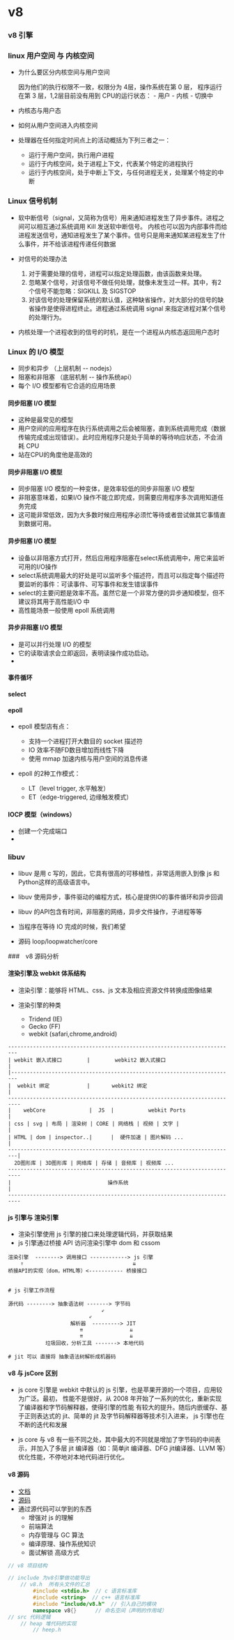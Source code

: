 # v8

### v8 引擎


### linux 用户空间 与 内核空间

- 为什么要区分内核空间与用户空间

    因为他们的执行权限不一致，权限分为 4层，操作系统在第 0 层，
    程序运行在第 3 层，1,2层目前没有用到
    CPU的运行状态：
        - 用户
        - 内核
        - 切换中

- 内核态与用户态
- 如何从用户空间进入内核空间
- 处理器在任何指定时间点上的活动概括为下列三者之一：
    - 运行于用户空间，执行用户进程
    - 运行于内核空间，处于进程上下文，代表某个特定的进程执行
    - 运行于内核空间，处于中断上下文，与任何进程无关，处理某个特定的中断

### Linux 信号机制

- 软中断信号（signal，又简称为信号）用来通知进程发生了异步事件。进程之间可以相互通过系统调用 Kill 发送软中断信号。
内核也可以因为内部事件而给进程发送信号，通知进程发生了某个事件。信号只是用来通知某进程发生了什么事件，并不给该进程传递任何数据
- 对信号的处理办法
    1. 对于需要处理的信号，进程可以指定处理函数，由该函数来处理。
    2. 忽略某个信号，对该信号不做任何处理，就像未发生过一样。其中，有2个信号不能忽略：SIGKILL 及 SIGSTOP
    3. 对该信号的处理保留系统的默认值，这种缺省操作，对大部分的信号的缺省操作是使得进程终止。进程通过系统调用 signal 来指定进程对某个信号的处理行为。

- 内核处理一个进程收到的信号的时机，是在一个进程从内核态返回用户态时

### Linux 的 I/O 模型

- 同步和异步 （上层机制 -- nodejs）
- 阻塞和非阻塞 （底层机制 -- 操作系统api）
- 每个 I/O 模型都有它合适的应用场景

#### 同步阻塞 I/O 模型

- 这种是最常见的模型
- 用户空间的应用程序在执行系统调用之后会被阻塞，直到系统调用完成（数据传输完成或出现错误）。此时应用程序只是处于简单的等待响应状态，不会消耗 CPU
- 站在CPU的角度他是高效的

#### 同步非阻塞 I/O 模型

- 同步阻塞 I/O 模型的一种变体，是效率较低的同步非阻塞 I/O 模型
- 非阻塞意味着，如果I/O 操作不能立即完成，则需要应用程序多次调用知道任务完成
- 这可能非常低效，因为大多数时候应用程序必须忙等待或者尝试做其它事情直到数据可用。

#### 异步阻塞 I/O 模型

- 设备以非阻塞方式打开，然后应用程序阻塞在select系统调用中，用它来监听可用的I/O操作
- select系统调用最大的好处是可以监听多个描述符，而且可以指定每个描述符要监听的事件：可读事件、可写事件和发生错误事件
- select的主要问题是效率不高。虽然它是一个非常方便的异步通知模型，但不建议将其用于高性能I/O 中
- 高性能场景一般使用 epoll 系统调用

#### 异步非阻塞 I/O 模型

- 是可以并行处理 I/O 的模型
- 它的读取请求会立即返回，表明读操作成功启动。
- 

#### 事件循环



#### select


#### epoll

- epoll 模型店有点：
    - 支持一个进程打开大数目的 socket 描述符
    - IO 效率不随FD数目增加而线性下降
    - 使用 mmap 加速内核与用户空间的消息传递

- epoll 的2种工作模式：
    - LT（level trigger, 水平触发）
    - ET（edge-triggered, 边缘触发模式）

#### IOCP 模型（windows）

- 创建一个完成端口
- 

### libuv

- libuv 是用 c 写的，因此，它具有很高的可移植性，非常适用嵌入到像 js 和Python这样的高级语言中。
- libuv 使用异步，事件驱动的编程方式，核心是提供IO的事件循环和异步回调
- libuv 的API包含有时间，非阻塞的网络，异步文件操作，子进程等等
- 当程序在等待 IO 完成的时候，我们希望

- 源码 loop/loopwatcher/core

###　v8 源码分析

#### 渲染引擎及 webkit 体系结构

- 渲染引擎：能够将 HTML、css、js 文本及相应资源文件转换成图像结果

- 渲染引擎的种类
    - Tridend (IE)
    - Gecko (FF)
    - webkit (safari,chrome,android)

```
-------------------------------------------------------------------------
| webkit 嵌入式接口        |        webkit2 嵌入式接口                      |
|------------------------------------------------------------------------
|  webkit 绑定            |       webkit2 绑定                            |
--------------------------------------------------------------------------
|    webCore              |  JS  |           webkit Ports                |
| css | svg | 布局 | 渲染树 | CORE | 网络栈 | 视频 | 文字 |                  |
| HTML | dom | inspector..|      |  硬件加速 | 图片解码 ...                 |
-------------------------------------------------------------------------|
  2D图形库 | 3D图形库 | 网络库 | 存储 | 音频库 | 视频库 ...                    
--------------------------------------------------------------------------
|                               操作系统                                   |
--------------------------------------------------------------------------
```

#### js 引擎与 渲染引擎

- 渲染引擎使用 js 引擎的接口来处理逻辑代码，并获取结果
- js 引擎通过桥接 API 访问渲染引擎中 dom 和 cssom

```
渲染引擎  --------> 调用接口 ------------> js 引擎
    ⇑                                   ⇊
桥接API的实现（dom，HTML等）<----------- 桥接接口


# js 引擎工作流程

源代码 --------> 抽象语法树 -------> 字节码
                              ⇙
                          ⇙ 
                    解析器  ---------> JIT
                       ⇈               ⇊
                       ⇈               ⇊
            垃圾回收，分析工具 -------> 本地代码

# jit 可以 直接将 抽象语法树解析成机器码

```

#### v8 与 jsCore 区别

- js core 引擎是 webkit 中默认的 js 引擎，也是苹果开源的一个项目，应用较为广泛。最初，
性能不是很好，从 2008 年开始了一系列的优化，重新实现了编译器和字节码解释器，使得引擎的性能
有较大的提升。随后内嵌缓存、基于正则表达式的 jit、简单的 jit 及字节码解释器等技术引入进来，
js 引擎也在不断的迭代和发展

- js core 与 v8 有一些不同之处，其中最大的不同就是增加了字节码的中间表示，并加入了多层 jit
编译器（如：简单jit 编译器、DFG jit编译器、LLVM 等）优化性能，不停地对本地代码进行优化。

#### v8 源码

- [文档](https://v8.dev/docs)
- [源码](https://cs.chromium.org/chromium/src/v8)
- 通过源代码可以学到的东西
    - 增强对 js 的理解
    - 前端算法
    - 内存管理与 GC 算法
    - 编译原理、操作系统知识
    - 面试解锁 高级方式

```c++
// v8 项目结构

// include 为v8引擎做功能导出
    // v8.h  所有头文件的汇总
        #include <stdio.h>  // c 语言标准库 
        #include <string>  // c++ 语言标准库 
        #include "include/v8.h"  // 引入自己的模块
        namespace v8{}      // 命名空间（声明的作用域）  
// src 代码逻辑
    // heap 堆代码的实现
        // heep.h
```